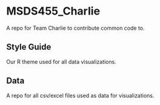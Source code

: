 # MSDS455_Charlie
A repo for Team Charlie to contribute common code to.

## Style Guide
Our R theme used for all data visualizations.

## Data
A repo for all csv/excel files used as data for visualizations.
